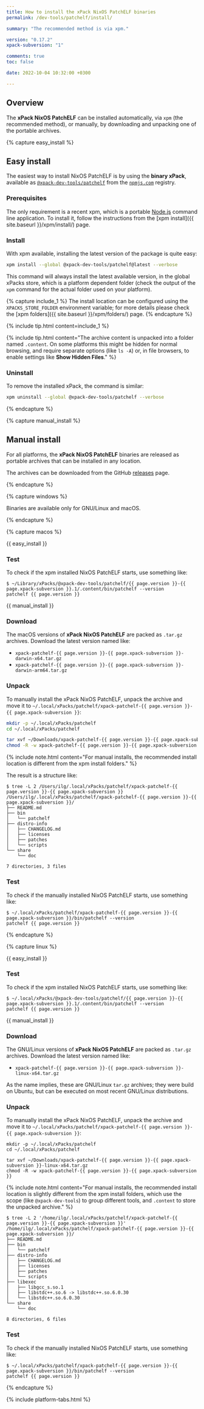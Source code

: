 ```yaml
---
title: How to install the xPack NixOS PatchELF binaries
permalink: /dev-tools/patchelf/install/

summary: "The recommended method is via xpm."

version: "0.17.2"
xpack-subversion: "1"

comments: true
toc: false

date: 2022-10-04 10:32:00 +0300

---
```


## Overview

The **xPack NixOS PatchELF** can be installed automatically, via `xpm` (the
recommended method), or manually, by downloading and unpacking one of the
portable archives.

{% capture easy_install %}

## Easy install

The easiest way to install NixOS PatchELF is by using the **binary xPack**, available as
[`@xpack-dev-tools/patchelf`](https://www.npmjs.com/package/@xpack-dev-tools/patchelf)
from the [`npmjs.com`](https://www.npmjs.com) registry.

### Prerequisites

The only requirement is a recent
xpm, which is a portable
[Node.js](https://nodejs.org) command line application. To install it,
follow the instructions from the
[xpm install]({{ site.baseurl }}/xpm/install/) page.

### Install

With xpm available, installing
the latest version of the package is quite easy:

```sh
xpm install --global @xpack-dev-tools/patchelf@latest --verbose
```

This command will always install the latest available version,
in the global xPacks store, which is a platform dependent folder
(check the output of the `xpm` command for the actual folder used on
your platform).

{% capture include_1 %}
The install location can be configured using the
`XPACKS_STORE_FOLDER` environment variable; for more details please check the
[xpm folders]({{ site.baseurl }}/xpm/folders/) page.
{% endcapture %}

{% include tip.html content=include_1 %}

{% include tip.html content="The archive content is unpacked into a folder
named `.content`. On some platforms
this might be hidden for normal browsing, and require
separate options (like `ls -A`) or, in file browsers, to enable
settings like **Show Hidden Files**." %}

### Uninstall

To remove the installed xPack, the command is similar:

```sh
xpm uninstall --global @xpack-dev-tools/patchelf --verbose
```

{% endcapture %}

{% capture manual_install %}

## Manual install

For all platforms, the **xPack NixOS PatchELF** binaries are released as portable
archives that can be installed in any location.

The archives can be downloaded from the
GitHub [releases](https://github.com/xpack-dev-tools/patchelf-xpack/releases/)
page.

{% endcapture %}

{% capture windows %}

Binaries are available only for GNU/Linux and macOS.

{% endcapture %}

{% capture macos %}

{{ easy_install }}

### Test

To check if the xpm installed NixOS PatchELF starts, use something like:

```console
$ ~/Library/xPacks/@xpack-dev-tools/patchelf/{{ page.version }}-{{ page.xpack-subversion }}.1/.content/bin/patchelf --version
patchelf {{ page.version }}
```

{{ manual_install }}

### Download

The macOS versions of **xPack NixOS PatchELF**
are packed as `.tar.gz` archives.
Download the latest version named like:

- `xpack-patchelf-{{ page.version }}-{{ page.xpack-subversion }}-darwin-x64.tar.gz`
- `xpack-patchelf-{{ page.version }}-{{ page.xpack-subversion }}-darwin-arm64.tar.gz`

### Unpack

To manually install the xPack NixOS PatchELF,
unpack the archive and move it to
`~/.local/xPacks/patchelf/xpack-patchelf-{{ page.version }}-{{ page.xpack-subversion }}`:

```sh
mkdir -p ~/.local/xPacks/patchelf
cd ~/.local/xPacks/patchelf

tar xvf ~/Downloads/xpack-patchelf-{{ page.version }}-{{ page.xpack-subversion }}-darwin-x64.tar.gz
chmod -R -w xpack-patchelf-{{ page.version }}-{{ page.xpack-subversion }}
```

{% include note.html content="For manual installs, the recommended
install location is different from the xpm install folders." %}

The result is a structure like:

```console
$ tree -L 2 /Users/ilg/.local/xPacks/patchelf/xpack-patchelf-{{ page.version }}-{{ page.xpack-subversion }}
/Users/ilg/.local/xPacks/patchelf/xpack-patchelf-{{ page.version }}-{{ page.xpack-subversion }}/
├── README.md
├── bin
│   └── patchelf
├── distro-info
│   ├── CHANGELOG.md
│   ├── licenses
│   ├── patches
│   └── scripts
└── share
    └── doc

7 directories, 3 files
```

### Test

To check if the manually installed NixOS PatchELF starts, use something like:

```console
$ ~/.local/xPacks/patchelf/xpack-patchelf-{{ page.version }}-{{ page.xpack-subversion }}/bin/patchelf --version
patchelf {{ page.version }}
```

{% endcapture %}

{% capture linux %}

{{ easy_install }}

### Test

To check if the xpm installed NixOS PatchELF starts, use something like:

```console
$ ~/.local/xPacks/@xpack-dev-tools/patchelf/{{ page.version }}-{{ page.xpack-subversion }}.1/.content/bin/patchelf --version
patchelf {{ page.version }}
```

{{ manual_install }}

### Download

The GNU/Linux versions of **xPack NixOS PatchELF**
are packed as `.tar.gz` archives.
Download the latest version named like:

- `xpack-patchelf-{{ page.version }}-{{ page.xpack-subversion }}-linux-x64.tar.gz`

As the name implies, these are GNU/Linux `tar.gz` archives; they were build on
Ubuntu, but can be executed on most recent GNU/Linux distributions.

### Unpack

To manually install the xPack NixOS PatchELF,
unpack the archive and move it to
`~/.local/xPacks/patchelf/xpack-patchelf-{{ page.version }}-{{ page.xpack-subversion }}`:

```console
mkdir -p ~/.local/xPacks/patchelf
cd ~/.local/xPacks/patchelf

tar xvf ~/Downloads/xpack-patchelf-{{ page.version }}-{{ page.xpack-subversion }}-linux-x64.tar.gz
chmod -R -w xpack-patchelf-{{ page.version }}-{{ page.xpack-subversion }}
```

{% include note.html content="For manual installs, the recommended
install location is slightly different from the xpm install folders,
which use the scope (like `@xpack-dev-tools`) to group different tools,
and `.content` to store the unpacked archive." %}

```console
$ tree -L 2 '/home/ilg/.local/xPacks/patchelf/xpack-patchelf-{{ page.version }}-{{ page.xpack-subversion }}'
/home/ilg/.local/xPacks/patchelf/xpack-patchelf-{{ page.version }}-{{ page.xpack-subversion }}/
├── README.md
├── bin
│   └── patchelf
├── distro-info
│   ├── CHANGELOG.md
│   ├── licenses
│   ├── patches
│   └── scripts
├── libexec
│   ├── libgcc_s.so.1
│   ├── libstdc++.so.6 -> libstdc++.so.6.0.30
│   └── libstdc++.so.6.0.30
└── share
    └── doc

8 directories, 6 files
```

### Test

To check if the manually installed NixOS PatchELF starts, use something like:

```console
$ ~/.local/xPacks/patchelf/xpack-patchelf-{{ page.version }}-{{ page.xpack-subversion }}/bin/patchelf --version
patchelf {{ page.version }}
```

{% endcapture %}

{% include platform-tabs.html %}
